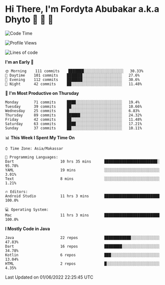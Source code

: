 # Hi There, I'm Fordyta Abubakar a.k.a Dhyto 👋 👋 👋  

<!--
**DhytoDev/dhytodev** is a ✨ _special_ ✨ repository because its `README.md` (this file) appears on your GitHub profile.

Here are some ideas to get you started:

- 🔭 I’m currently working on ...
- 🌱 I’m currently learning ...
- 👯 I’m looking to collaborate on ...
- 🤔 I’m looking for help with ...
- 💬 Ask me about ...
- 📫 How to reach me: ...
- 😄 Pronouns: ...
- ⚡ Fun fact: ...
-->

<!--START_SECTION:waka-->
![Code Time](http://img.shields.io/badge/Code%20Time-0%20secs-blue)

![Profile Views](http://img.shields.io/badge/Profile%20Views-17-blue)

![Lines of code](https://img.shields.io/badge/From%20Hello%20World%20I%27ve%20Written-134%20Thousand%20lines%20of%20code-blue)

**I'm an Early 🐤** 

```text
🌞 Morning    111 commits    ███████░░░░░░░░░░░░░░░░░░   30.33% 
🌆 Daytime    101 commits    ███████░░░░░░░░░░░░░░░░░░   27.6% 
🌃 Evening    112 commits    ███████░░░░░░░░░░░░░░░░░░   30.6% 
🌙 Night      42 commits     ██░░░░░░░░░░░░░░░░░░░░░░░   11.48%

```
📅 **I'm Most Productive on Thursday** 

```text
Monday       71 commits     ████░░░░░░░░░░░░░░░░░░░░░   19.4% 
Tuesday      39 commits     ██░░░░░░░░░░░░░░░░░░░░░░░   10.66% 
Wednesday    25 commits     █░░░░░░░░░░░░░░░░░░░░░░░░   6.83% 
Thursday     89 commits     ██████░░░░░░░░░░░░░░░░░░░   24.32% 
Friday       42 commits     ██░░░░░░░░░░░░░░░░░░░░░░░   11.48% 
Saturday     63 commits     ████░░░░░░░░░░░░░░░░░░░░░   17.21% 
Sunday       37 commits     ██░░░░░░░░░░░░░░░░░░░░░░░   10.11%

```


📊 **This Week I Spent My Time On** 

```text
⌚︎ Time Zone: Asia/Makassar

💬 Programming Languages: 
Dart                     10 hrs 35 mins      ████████████████████████░   95.78% 
YAML                     19 mins             ░░░░░░░░░░░░░░░░░░░░░░░░░   3.01% 
Text                     8 mins              ░░░░░░░░░░░░░░░░░░░░░░░░░   1.21%

🔥 Editors: 
Android Studio           11 hrs 3 mins       █████████████████████████   100.0%

💻 Operating System: 
Mac                      11 hrs 3 mins       █████████████████████████   100.0%

```

**I Mostly Code in Java** 

```text
Java                     22 repos            ████████████░░░░░░░░░░░░░   47.83% 
Dart                     16 repos            ████████░░░░░░░░░░░░░░░░░   34.78% 
Kotlin                   6 repos             ███░░░░░░░░░░░░░░░░░░░░░░   13.04% 
HTML                     2 repos             █░░░░░░░░░░░░░░░░░░░░░░░░   4.35%

```



 Last Updated on 01/06/2022 22:25:45 UTC
<!--END_SECTION:waka-->
